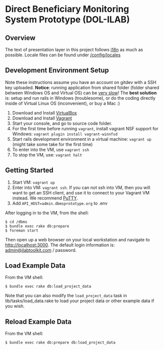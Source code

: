 # Direct Beneficiary Monitoring System Prototype (DOL-ILAB)

## Overview

The text of presentation layer in this project follows
[i18n](http://guides.rubyonrails.org/i18n.html) as much as possible. Locale
files can be found under [/config/locales](./config/locales)

## Development Environment Setup

Note these instructions assume you have an account on gitdev with a SSH key uploaded.
**Notice**: running application from shared folder (folder shared between
Windows OS and Virtual OS) can be [very
slow](https://meta.discourse.org/t/vagrant-and-virtualbox-slow-on-windows-update/17176)!
The **best solution** is: setup and run rails in Windows (troublesome), or do
the coding directly inside of Virtual Linux OS (inconvenient), or buy a Mac :)

1. Download and Install [VirtualBox](www.virtualbox.org/wiki/Downloads)
2. Download and Install [Vagrant](vagrantup.com/downloads)
3. Start your console, and go to source code folder.
4. For the first time before running `vagrant`, install vagrant NSF support for
   Windows: `vagrant plugin install vagrant-winnfsd`
5. Start rails development environment in a virtual machine: `vagrant up`
   (might take some take for the first time)
6. To enter into the VM, use `vagrant ssh`
7. To stop the VM, use: `vagrant halt`

## Getting Started

1. Start VM: `vagrant up`
2. Enter into VM: `vagrant ssh`. If you can not ssh into VM, then you will want
   to get an SSH client, and use it to connect to your Vagrant VM instead. We
   recommend
[PuTTY](http://www.chiark.greenend.org.uk/~sgtatham/putty/download.html).
3. Add `API_HOST=admin.dbmsprototype.org` to .env

After logging in to the VM, from the shell:

```shell
$ cd /dbms
$ bundle exec rake db:prepare
$ foreman start
```

Then open up a web browser on your local workstation and navigate to
[http://localhost:3000](http://localhost:3000). The default login information
is: admin@ilabtoolkit.com / password.

## Load Example Data

From the VM shell:

```shell
$ bundle exec rake db:load_project_data
```

Note that you can also modify the `load_project_data` task in
lib/tasks/load_data.rake to load your project data or other example data if you
wish.

## Reload Example Data

From the VM shell:

```shell
$ bundle exec rake db:prepare db:load_project_data
```
